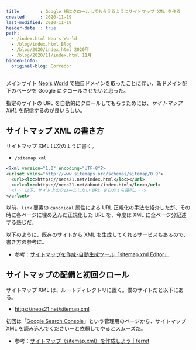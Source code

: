 ```yaml
---
title        : Google 様にクロールしてもらえるようにサイトマップ XML を作る
created      : 2020-11-19
last-modified: 2020-11-19
header-date  : true
path:
  - /index.html Neo's World
  - /blog/index.html Blog
  - /blog/2020/index.html 2020年
  - /blog/2020/11/index.html 11月
hidden-info:
  original-blog: Corredor
---
```


メインサイト [Neo's World](https://neos21.net/) で独自ドメインを取ったことに伴い、新ドメイン配下のページを Google にクロールさせたいと思った。

指定のサイトの URL を自動的にクロールしてもらうためには、_サイトマップ XML_ を配信するのが良いらしい。

## サイトマップ XML の書き方

サイトマップ XML は次のように書く。

- `/sitemap.xml`

```xml
<?xml version="1.0" encoding="UTF-8"?>
<urlset xmlns="http://www.sitemaps.org/schemas/sitemap/0.9">
  <url><loc>https://neos21.net/index.html</loc></url>
  <url><loc>https://neos21.net/about/index.html</loc></url>
  <!-- 以下、サイト上のクロールしたい URL をひたすら羅列… -->
</urlset>
```

以前、`link` 要素の `canonical` 属性による URL 正規化の手法を紹介したが、その時に各ページに埋め込んだ正規化した URL を、今度は XML に全ページ分記述する感じだ。

以下のように、既存のサイトから XML を生成してくれるサービスもあるので、書き方の参考に。

- 参考：[サイトマップを作成-自動生成ツール「sitemap.xml Editor」](http://www.sitemapxml.jp/)

## サイトマップの配備と初回クロール

サイトマップ XML は、ルートディレクトリに置く。僕のサイトだと以下にある。

- <https://neos21.net/sitemap.xml>

初回は「[Google Search Console](https://search.google.com/search-console/)」という管理用のページから、サイトマップ XML を読み込んでくださいーと依頼してやるとスムーズだ。

- 参考：[サイトマップ（sitemap.xml）を作成しよう｜ferret](https://ferret-plus.com/curriculums/3580)
